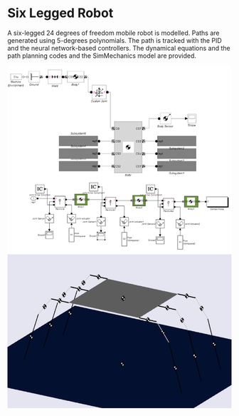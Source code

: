 # Six Legged Robot

A six-legged 24 degrees of freedom mobile robot is modelled. Paths are generated using 5-degrees polynomials.
The path is tracked with the PID and the neural network-based controllers.
The dynamical equations and the path planning codes and the SimMechanics model are provided.

![My Image](https://github.com/atiyeh2016/Six-Legged-Robot/blob/main/SimmechanicsModelling.png)
![My Image](https://github.com/atiyeh2016/Six-Legged-Robot/blob/main/SimmechanicsModel.png)
